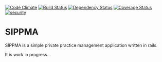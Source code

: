 [![Code Climate](https://codeclimate.com/github/tosmi/sippma/badges/gpa.svg)](https://codeclimate.com/github/tosmi/sippma)
[![Build Status](https://secure.travis-ci.org/tosmi/sippma.png)](https://travis-ci.org/tosmi/sippma)
[![Dependency Status](https://gemnasium.com/tosmi/sippma.svg)](https://gemnasium.com/tosmi/sippma)
[![Coverage Status](https://coveralls.io/repos/tosmi/sippma/badge.png)](https://coveralls.io/r/tosmi/sippma)
[![security](https://hakiri.io/github/tosmi/sippma/master.svg)](https://hakiri.io/github/tosmi/sippma/master)

# SIPPMA #

SIPPMA is a simple private practice management application written in rails.

It is work in progress...
